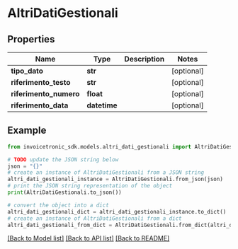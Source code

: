 # AltriDatiGestionali


## Properties

Name | Type | Description | Notes
------------ | ------------- | ------------- | -------------
**tipo_dato** | **str** |  | [optional] 
**riferimento_testo** | **str** |  | [optional] 
**riferimento_numero** | **float** |  | [optional] 
**riferimento_data** | **datetime** |  | [optional] 

## Example

```python
from invoicetronic_sdk.models.altri_dati_gestionali import AltriDatiGestionali

# TODO update the JSON string below
json = "{}"
# create an instance of AltriDatiGestionali from a JSON string
altri_dati_gestionali_instance = AltriDatiGestionali.from_json(json)
# print the JSON string representation of the object
print(AltriDatiGestionali.to_json())

# convert the object into a dict
altri_dati_gestionali_dict = altri_dati_gestionali_instance.to_dict()
# create an instance of AltriDatiGestionali from a dict
altri_dati_gestionali_from_dict = AltriDatiGestionali.from_dict(altri_dati_gestionali_dict)
```
[[Back to Model list]](../README.md#documentation-for-models) [[Back to API list]](../README.md#documentation-for-api-endpoints) [[Back to README]](../README.md)


